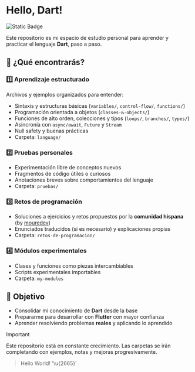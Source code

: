 # Hello, Dart! 

![Static Badge](https://img.shields.io/badge/language-dart-0175C2?style=for-the-badge&logo=dart&labelColor=101010)

Este repositorio es mi espacio de estudio personal para aprender y practicar el lenguaje **Dart**, paso a paso.

## 🔎 ¿Qué encontrarás?

### 1️⃣ Aprendizaje estructurado 

Archivos y ejemplos organizados para entender:
- Sintaxis y estructuras básicas (`variables/`, `control-flow/`, `functions/`)
- Programación orientada a objetos (`classes-&-objects/`)
- Funciones de alto orden, colecciones y tipos (`loops/`, `branches/`, `types/`)
- Asincronía con `async/await`, `Future` y `Stream`
- Null safety y buenas prácticas
- Carpeta: `language/`

### 2️⃣ Pruebas personales
- Experimentación libre de conceptos nuevos
- Fragmentos de código útiles o curiosos
- Anotaciones breves sobre comportamientos del lenguaje
- Carpeta: `pruebas/`

### 3️⃣ Retos de programación
- Soluciones a ejercicios y retos propuestos por la **comunidad hispana** (by [mouredev](https://retosdeprogramacion.com/roadmap/))
- Enunciados traducidos (si es necesario) y explicaciones propias
- Carpeta: `retos-de-programacion/`

### 4️⃣ Módulos experimentales
- Clases y funciones como piezas intercambiables
- Scripts experimentales importables
- Carpeta: `my-modules`

## 🎯 Objetivo

- Consolidar mi conocimiento de **Dart** desde la base
- Prepararme para desarrollar con **Flutter** con mayor confianza
- Aprender resolviendo problemas **reales** y aplicando lo aprendido

> [!IMPORTANT]
> Este repositorio está en constante crecimiento. Las carpetas se irán completando con ejemplos, notas y mejoras progresivamente.

> Hello World! '\u{2665}'
